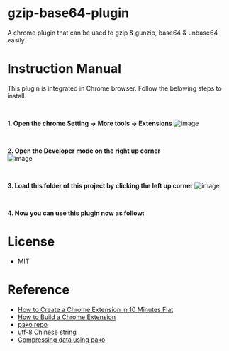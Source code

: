 # gzip-base64-plugin
A chrome plugin that can be used to gzip &amp; gunzip, base64 &amp; unbase64 easily.

#  Instruction Manual
This plugin is integrated in Chrome browser. Follow the belowing steps to install.

<br/>

**1. Open the chrome Setting -> More tools -> Extensions**
![image](https://user-images.githubusercontent.com/4749407/147621679-5e61811f-110f-4477-95c7-cdb3e29a5063.png)

<br/>

**2. Open the Developer mode on the right up corner**
<br/> ![image](https://user-images.githubusercontent.com/4749407/147621758-56a431b7-e9e1-4949-8a78-c5775c14f740.png)

<br/>

**3. Load this folder of this project by clicking the left up corner**
![image](https://user-images.githubusercontent.com/4749407/147621781-95cd1260-a589-4830-a1df-06309981fd31.png)

<br/>

**4. Now you can use this plugin now as follow:**


# License
- MIT

# Reference
- [How to Create a Chrome Extension in 10 Minutes Flat](https://www.sitepoint.com/create-chrome-extension-10-minutes-flat/)
- [How to Build a Chrome Extension](https://css-tricks.com/how-to-build-a-chrome-extension/)
- [pako repo](https://github.com/nodeca/pako/tree/master/dist)
- [utf-8 Chinese string](https://github.com/nodeca/pako/issues/32)
- [Compressing data using pako](https://www.alliedc.com/compression-decompression-client-server-side-using-gzipstream-and-pako/)
